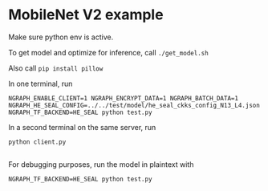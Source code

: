 

# MobileNet V2 example

Make sure python env is active.

To get model and optimize for inference, call `./get_model.sh`

Also call `pip install pillow`

In one terminal, run
```
NGRAPH_ENABLE_CLIENT=1 NGRAPH_ENCRYPT_DATA=1 NGRAPH_BATCH_DATA=1 NGRAPH_HE_SEAL_CONFIG=../../test/model/he_seal_ckks_config_N13_L4.json NGRAPH_TF_BACKEND=HE_SEAL python test.py
```


In a second terminal on the same server, run
```
python client.py
```

##
For debugging purposes, run the model in plaintext with
```
NGRAPH_TF_BACKEND=HE_SEAL python test.py
```